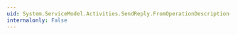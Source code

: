 ```yaml
---
uid: System.ServiceModel.Activities.SendReply.FromOperationDescription(System.ServiceModel.Description.OperationDescription,System.Collections.Generic.IEnumerable{System.ServiceModel.Activities.SendReply}@)
internalonly: False
---
```

